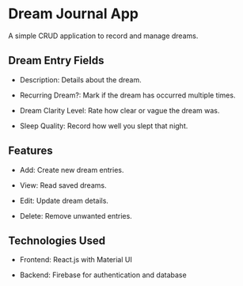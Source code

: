 # Dream Journal App

A simple CRUD application to record and manage dreams.

## Dream Entry Fields

- Description: Details about the dream.

- Recurring Dream?: Mark if the dream has occurred multiple times.

- Dream Clarity Level: Rate how clear or vague the dream was.

- Sleep Quality: Record how well you slept that night.

## Features

- Add: Create new dream entries.

- View: Read saved dreams.

- Edit: Update dream details.

- Delete: Remove unwanted entries.

## Technologies Used

- Frontend: React.js with Material UI

- Backend: Firebase for authentication and database
